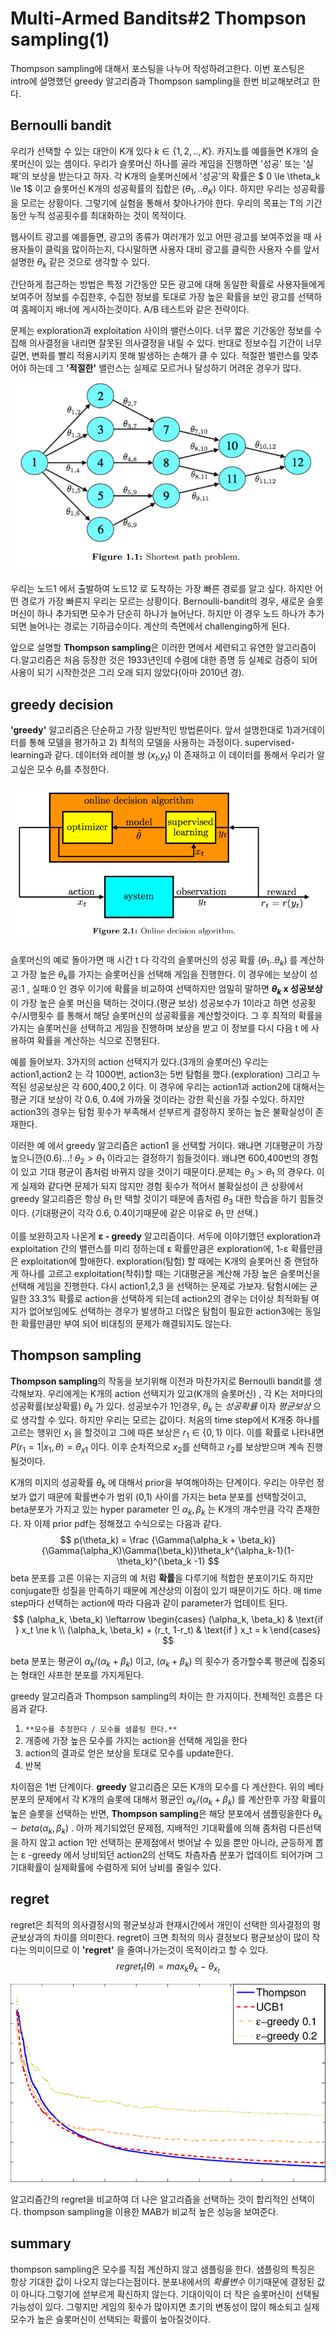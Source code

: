 # Multi-Armed Bandits#2 Thompson sampling(1)



Thompson sampling에 대해서 포스팅을 나누어 작성하려고한다. 이번 포스팅은 intro에 설명했던 greedy 알고리즘과 Thompson sampling을 한번 비교해보려고 한다.



## Bernoulli bandit

우리가 선택할 수 있는 대안이 K개 있다 $k \in \{1,2,..,K \}$. 카지노를 예를들면 K개의 슬롯머신이 있는 셈이다. 우리가 슬롯머신 하나를 골라 게임을 진행하면 '성공' 또는 '실패'의 보상을 받는다고 하자. 각 K개의 슬롯머신에서 '성공'의 확률은 $ 0 \le \theta_k \le 1$  이고 슬롯머신 K개의 성공확률의 집합은 $(\theta_1,..\theta_K)$ 이다. 하지만 우리는 성공확률을 모르는 상황이다. 그렇기에 실험을 통해서 찾아나가야 한다. 우리의 목표는 T의 기간동안 누적 성공횟수를 최대화하는 것이 목적이다.

웹사이트 광고를 예를들면, 광고의 종류가 여러개가 있고 어떤 광고를 보여주었을 때 사용자들이 클릭을 많이하는지, 다시말하면 사용자 대비 광고를 클릭한 사용자 수를 앞서 설명한 $\theta_k$  같은 것으로 생각할 수 있다. 

간단하게 접근하는 방법은 특정 기간동안 모든 광고에 대해 동일한 확률로 사용자들에게 보여주어 정보를 수집한후, 수집한 정보를 토대로 가장 높은 확률을 보인 광고를 선택하여 홈페이지 배너에 게시하는것이다. A/B 테스트와 같은 전략이다.

문제는 exploration과 exploitation 사이의 밸런스이다. 너무 짧은 기간동안 정보를 수집해 의사결정을 내리면 잘못된 의사결정을 내릴 수 있다. 반대로 정보수집 기간이 너무 길면, 변화를 빨리 적용시키지 못해 발생하는 손해가 클 수 있다. 적절한 밸런스를 맞추어야 하는데 그 **'적절한'** 밸런스는 실제로 모르거나 달성하기 어려운 경우가 많다.



![1](img/MAB2_1.PNG)

우리는 노드1 에서 출발하여 노드12 로 도착하는 가장 빠른 경로를 알고 싶다. 하지만 어떤 경로가 가장 빠른지 우리는 모르는 상황이다. Bernoulli-bandit의 경우, 새로운 슬롯머신이 하나 추가되면 모수가 단순히 하나가 늘어난다. 하지만 이 경우 노드 하나가 추가되면 늘어나는 경로는 기하급수이다. 계산의 측면에서 challenging하게 된다.



앞으로 설명할 **Thompson sampling**은 이러한 면에서 세련되고 유연한 알고리즘이다.알고리즘은 처음 등장한 것은 1933년인데 수렴에 대한 증명 등 실제로 검증이 되어 사용이 되기 시작한것은 그리 오래 되지 않았다(아마 2010년 경). 



## greedy decision

**'greedy'** 알고리즘은 단순하고 가장 일반적인 방법론이다. 앞서 설명한대로 1)과거데이터를 통해 모델을 평가하고 2) 최적의 모델을 사용하는 과정이다. supervised-learning과 같다. 데이터와 레이블 쌍 ($x_t$,$y_t$) 이 존재하고 이 데이터를 통해서 우리가 알고싶은 모수 $\theta_t$를 추정한다.

![2](img/MAB2_2.PNG)



슬롯머신의 예로 돌아가면 매 시간 t 다 각각의 슬롯머신의 성공 확률 $(\theta_1 ..\theta_k)$ 를 계산하고 가장 높은 $\theta_k$를 가지는 슬롯머신을 선택해 게임을 진행한다. 이 경우에는 보상이 성공:1 , 실패:0 인 경우 이기에 확률을 비교하여 선택하지만 엄밀히 말하면 **$\theta_k$ x 성공보상**  이 가장 높은 슬롯 머신을 택하는 것이다.(평균 보상)  성공보수가 1이라고 하면 성공횟수/시행횟수 를 통해서 해당 슬롯머신의 성공확률을 계산할것이다. 그 후 최적의 확률을 가지는 슬롯머신을 선택하고 게임을 진행하며 보상을 받고 이 정보를 다시 다음 t 에 사용하여 확률을 계산하는 식으로 진행된다.

예를 들어보자. 3가지의 action 선택지가 있다.(3개의 슬롯머신) 우리는 action1,action2 는 각 1000번, action3는 5번 탐험을 했다.(exploration) 그리고 누적된 성공보상은 각 600,400,2 이다. 이 경우에 우리는 action1과 action2에 대해서는 평균 기대 보상이 각 0.6, 0.4에 가까울 것이라는 강한 확신을 가질 수있다. 하지만 action3의 경우는 탐험 횟수가 부족해서 섣부르게 결정하지 못하는 높은 불확실성이 존재한다.

이러한 예 에서 greedy 알고리즘은 action1 을 선택할 거이다. 왜냐면 기대평균이 가장 높으니깐(0.6)...!  $\theta_2> \theta_1$ 이라고는 결정하기 힘들것이다. 왜냐면 600,400번의 경험이 있고 기대 평균이 좀처럼 바뀌지 않을 것이기 때문이다.문제는 $\theta_3 > \theta_1$ 의 경우다. 이게 실제와 같다면 문제가 되지 않지만 경험 횟수가 적어서 불확실성이 큰 상황에서 greedy 알고리즘은 항상 $\theta_1$ 만 택할 것이기 때문에 좀처럼 $\theta_3$ 대한 학습을 하기 힘들것이다. (기대평균이 각각 0.6, 0.4이기때문에 같은 이유로 $\theta_1$ 만 선택.)

이를 보완하고자 나온게 **&epsilon; - greedy** 알고리즘이다. 서두에 이야기했던 exploration과 exploitation 간의 밸런스를 미리 정하는데 &epsilon; 확률만큼은 exploration에, 1-&epsilon; 확률만큼은 exploitation에 할애한다. exploration(탐험) 할 때에는 K개의 슬롯머신 중 랜덤하게 하나를 고르고 exploitation(착취)할 때는 기대평균을 계산해 가장 높은 슬롯머신을 선택해 게임을 진행한다. 다시 action1,2,3 을 선택하는 문제로 가보자. 탐험시에는 균일한 33.3% 확률로 action을 선택하게 되는데 action2의 경우는 더이상 최적화될 여지가 없어보임에도 선택하는 경우가 발생하고 더많은 탐험이 필요한 action3에는 동일한 확률만큼만 부여 되어 비대칭의 문제가 해결되지도 않는다.



## Thompson sampling

**Thompson sampling**의 작동을 보기위해 이전과 마찬가지로 Bernoulli bandit를 생각해보자.  우리에게는 K개의 action 선택지가 있고(K개의 슬롯머신)  , 각 K는 저마다의 성공확률(보상확률) $\theta_k$ 가 있다. 성공보수가 1인경우, $\theta_k$ 는 *성공확률* 이자  *평균보상* 으로 생각할 수 있다. 하지만 우리는 모르는 값이다. 처음의 time step에서 K개중 하나를 고르는 행위인 $x_1$ 을 할것이고  그에 따른 보상은 $r_1 \in \{0,1\}$  이다. 이를 확률로 나타내면$P(r_1=1|x_1,\theta)=\theta_{x1}$ 이다. 이후 순차적으로 $x_2$를 선택하고 $r_2$를 보상받으며 계속 진행될것이다.

K개의 미지의 성공확률 $\theta_k$ 에 대해서  prior을 부여해야하는 단계이다. 우리는 아무런 정보가 없기 때문에 확률변수가 범위 (0,1) 사이를 가지는 beta 분포를 선택할것이고, beta분포가 가지고 있는 hyper parameter 인 $\alpha_k , \beta_k$ 는 K개의 개수만큼 각각 존재한다. 자 이제 prior pdf는 정해졌고 수식으로는 다음과 같다.
$$
p(\theta_k) = \frac {\Gamma(\alpha_k + \beta_k)} {\Gamma(\alpha_K)\Gamma(\beta_k)}\theta_k^{\alpha_k-1}(1-\theta_k)^{\beta_k -1}
$$
 beta 분포를 고른 이유는 지금의 예 처럼 **확률**을 다루기에 적합한 분포이기도 하지만 conjugate한 성질을 만족하기 때문에 계산상의 이점이 있기 때문이기도 하다. 매 time step마다 선택하는 action에 따라 다음과 같이 parameter가 업데이트 된다.
$$
(\alpha_k, \beta_k) \leftarrow 	
\begin{cases}
(\alpha_k, \beta_k) & \text{if } x_t \ne k  \\
(\alpha_k, \beta_k) + (r_t, 1-r_t) & \text{if } x_t = k
\end{cases}
$$


beta 분포는 평균이 $\alpha_k/(\alpha_k + \beta_k)$  이고,  $(\alpha_k + \beta_k)$ 의 횟수가 증가할수록 평균에 집중되는 형태인 샤프한 분포를 가지게된다.

greedy 알고리즘과 Thompson sampling의 차이는 한 가지이다. 전체적인 흐름은 다음과 같다.

1. `**모수를 추정한다 / 모수를 샘플링 한다.**`
2. 개중에 가장 높은 모수를 가지는 action을 선택해 게임을 한다
3. action의 결과로 얻은 보상을 토대로 모수를 update한다.
4. 반복

차이점은 1번 단계이다. **greedy** 알고리즘은 모든 K개의 모수를 다 계산한다. 위의 베타분포의 문제에서  각 K개의 슬롯에 대해서 평균인  $\alpha_k/(\alpha_k + \beta_k)$   를 계산한후 가장 확률이 높은 슬롯을 선택하는 반면, **Thompson sampling**은 해당 분포에서 샘플링을한다 $\theta_k \sim beta(\alpha_k, \beta_k)$ .  아까 제기되었던 문제점, 지배적인 기대확률에 의해 좀처럼 다른선택을 하지 않고 action 1만 선택하는 문제점에서 벗어날 수 있을 뿐만 아니라, 균등하게 뽑는 &epsilon; -greedy 에서 낭비되던 action2의 선택도 차츰차츰 분포가 업데이트 되어가며 그 기대확률이 실제확률에 수렴하게 되어 낭비를 줄일수 있다.





## regret

regret은 최적의 의사결정시의 평균보상과 현재시간에서 개인이 선택한 의사결정의 평균보상과의 차이를 의미한다. regret이 크면 최적의 의사 결정보다 평균보상이 많이 작다는 의미이므로 이 **'regret'** 을 줄여나가는것이 목적이라고 할 수 있다.
$$
regret_t(\theta) = max_k\theta_k-\theta_{x_t}
$$


![3](img/MAB2-3.png)



알고리즘간의 regret을 비교하여 더 나은 알고리즘을 선택하는 것이 합리적인 선택이다. thompson sampling을 이용한 MAB가 비교적 높은 성능을 보여준다.



## summary

thompson sampling은 모수를 직접 계산하지 않고 샘플링을 한다. 샘플링의 특징은 항상 기대한 값이 나오지 않는다는점이다. 분포내에서의 *확률변수* 이기때문에 결정된 값이 아니다.그렇기에 섣부르게 확신하지 않는다. 기대이익이 더 작은 슬롯머신이 선택될 가능성이 있다. 그렇지만 게임의 횟수가 많아지면 초기의 변동성이 많이 해소되고 실제 모수가 높은 슬롯머신이 선택되는 확률이 높아질것이다. 

